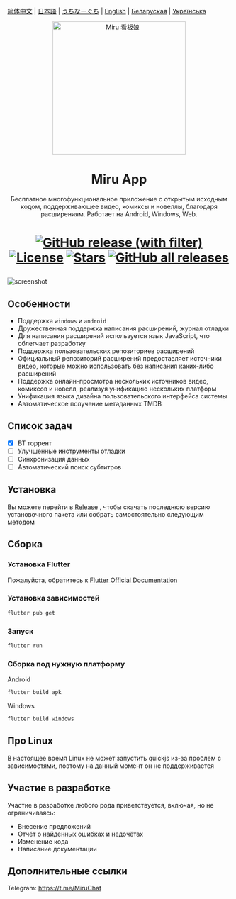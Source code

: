 [简体中文](README-zh.md) | [日本語](README-ja.md) | [うちなーぐち](README-ryu.md) | [English](README.md) | [Беларуская](README-be.md) | [Українська](README-uk.md)

<p align="center">
<img width="300" src="./assets/icon/logo.png" alt="Miru 看板娘"/>
</p>

<h1 align="center">
Miru App
</h1>

<p align="center">Бесплатное многофункциональное приложение с открытым исходным кодом, поддерживающее видео, комиксы и новеллы, благодаря расширениям. Работает на Android, Windows, Web.</p>

<h1 align="center">

[![GitHub release (with filter)](https://img.shields.io/github/v/release/miru-project/miru-app)](https://github.com/miru-project/miru-app/releases/latest)
[![License](https://img.shields.io/github/license/miru-project/miru-app)](https://github.com/miru-project/miru-app/blob/main/LICENSE)
[![Stars](https://img.shields.io/github/stars/miru-project/miru-app)](https://github.com/miru-project/miru-app/stargazers)
[![GitHub all releases](https://img.shields.io/github/downloads/miru-project/miru-app/total)](https://github.com/miru-project/miru-app/releases/latest)

</h1>

![screenshot](assets/screenshot/screenshot.webp)

## Особенности

- Поддержка `windows` и `android`
- Дружественная поддержка написания расширений, журнал отладки
- Для написания расширений используется язык JavaScript, что облегчает разработку
- Поддержка пользовательских репозиториев расширений
- Официальный репозиторий расширений предоставляет источники видео, которые можно использовать без написания каких-либо расширений
- Поддержка онлайн-просмотра нескольких источников видео, комиксов и новелл, реализуя унификацию нескольких платформ
- Унификация языка дизайна пользовательского интерфейса системы
- Автоматическое получение метаданных TMDB

## Список задач

- [x] BT торрент
- [ ] Улучшенные инструменты отладки
- [ ] Синхронизация данных
- [ ] Автоматический поиск субтитров

## Установка

Вы можете перейти в [Release](https://github.com/miru-project/miru-app/releases/latest) , чтобы скачать последнюю версию установочного пакета или собрать самостоятельно следующим методом

## Сборка

### Установка Flutter

Пожалуйста, обратитесь к [Flutter Official Documentation](https://flutter.dev/docs/get-started/install)

### Установка зависимостей

```bash
flutter pub get
```

### Запуск

```bash
flutter run
```

### Сборка под нужную платформу

Android

```bash
flutter build apk
```

Windows

```bash
flutter build windows
```

## Про Linux

В настоящее время Linux не может запустить quickjs из-за проблем с зависимостями, поэтому на данный момент он не поддерживается

## Участие в разработке

Участие в разработке любого рода приветствуется, включая, но не ограничиваясь:

- Внесение предложений
- Отчёт о найденных ошибках и недочётах
- Изменение кода
- Написание документации

## Дополнительные ссылки

Telegram: <https://t.me/MiruChat>
